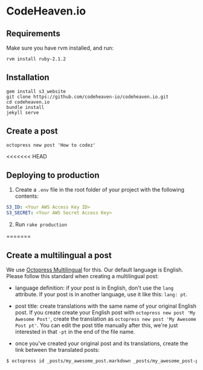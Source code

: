 # CodeHeaven.io


## Requirements

Make sure you have rvm installed, and run:

```shell
rvm install ruby-2.1.2
```

## Installation

```shell
gem install s3_website
git clone https://github.com/codeheaven-io/codeheaven.io.git
cd codeheaven.io
bundle install
jekyll serve
```

## Create a post
```shell
octopress new post 'How to codez'
```

<<<<<<< HEAD
## Deploying to production

  1. Create a `.env` file in the root folder of your project with the following contents:

  ```yaml
  S3_ID: <Your AWS Access Key ID>
  S3_SECRET: <Your AWS Secret Access Key> 
  ```

  2. Run `rake production`

=======
## Create a multilingual a post

We use [Octopress Multilingual](https://github.com/octopress/multilingual) for this.
Our default language is English. Please follow this standard when creating a multilingual post:

* language definition: if your post is in English, don't use the `lang` attribute. If your post is in another language, use it like this: `lang: pt`.

* post title: create translations with the same name of your original English post. If you create create your English post with `octopress new post 'My Awesome Post'`, create the translation as `octopress new post 'My Awesome Post pt'`. You can edit the post title manually after this, we're just interested in that `-pt` in the end of the file name.

* once you've created your original post and its translations, create the link between the translated posts:

```bash
$ octopress id _posts/my_awesome_post.markdown _posts/my_awesome_post-pt.markdown [other posts...]
```
